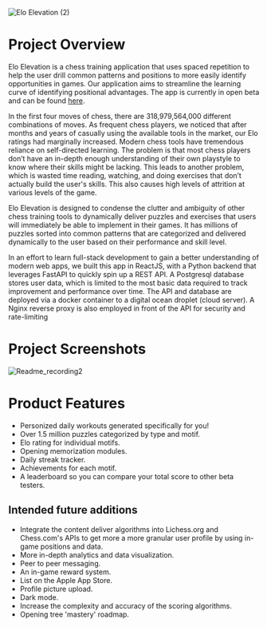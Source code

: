 ![Elo Elevation (2)](https://user-images.githubusercontent.com/68365410/156670485-9c582f83-bd24-42ab-8226-40357b790c11.png)
# Project Overview
Elo Elevation is a chess training application that uses spaced repetition to help the user drill common patterns and positions to more easily identify opportunities in games. Our application aims to streamline the learning curve of identifying positional advantages. The app is currently in open beta and can be found [here](https://www.eloelevation.com/). 

In the first four moves of chess, there are 318,979,564,000 different combinations of moves. 
As frequent chess players, we noticed that after months and years of casually using the available tools in the market, our Elo ratings had marginally increased. Modern chess tools have tremendous reliance on self-directed learning. The problem is that most chess players don’t have an in-depth enough understanding of their own playstyle to know where their skills might be lacking. This leads to another problem, which is wasted time reading, watching, and doing exercises that don’t actually build the user's skills. This also causes high levels of attrition at various levels of the game. 

Elo Elevation is designed to condense the clutter and ambiguity of other chess training tools to dynamically deliver puzzles and exercises that users will immediately be able to implement in their games. It has millions of puzzles sorted into common patterns that are categorized and delivered dynamically to the user based on their performance and skill level. 

In an effort to learn full-stack development to gain a better understanding of modern web apps, we built this app in ReactJS, with a Python backend that leverages FastAPI to quickly spin up a REST API. A Postgresql database stores user data, which is limited to the most basic data required to track improvement and performance over time. The API and database are deployed via a docker container to a digital ocean droplet (cloud server). A Nginx reverse proxy is also employed in front of the API for security and rate-limiting


# Project Screenshots
![Readme_recording2](https://user-images.githubusercontent.com/68365410/156669773-4118bfc0-115d-47bd-8eaa-085b15803da1.gif)


# Product Features
* Personized daily workouts generated specifically for you!
* Over 1.5 million puzzles categorized by type and motif. 
* Elo rating for individual motifs. 
* Opening memorization modules. 
* Daily streak tracker. 
* Achievements for each motif. 
* A leaderboard so you can compare your total score to other beta testers. 

## Intended future additions
* Integrate the content deliver algorithms into Lichess.org and Chess.com's APIs to get more a more granular user profile by using in-game positions and data. 
* More in-depth analytics and data visualization.  
* Peer to peer messaging.
* An in-game reward system.
* List on the Apple App Store. 
* Profile picture upload.
* Dark mode. 
* Increase the complexity and accuracy of the scoring algorithms.
* Opening tree 'mastery' roadmap. 
